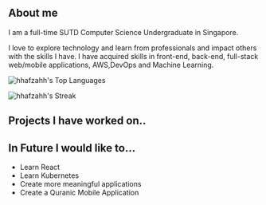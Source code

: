 ## About me 
I am a full-time SUTD Computer Science Undergraduate in Singapore.

I love to explore technology and learn from professionals and impact others with the skills I have. I have acquired skills in front-end, back-end, full-stack web/mobile applications, AWS,DevOps and Machine Learning.

![hhafzahh's Top Languages](https://github-readme-stats.vercel.app/api/top-langs/?username=hhafzahh&theme=react&show_icons=true&hide_border=true&layout=compact)

![hhafzahh's Streak](https://github-readme-streak-stats.herokuapp.com/?user=hhafzahh&theme=react&hide_border=true)

##  Projects I have worked on..



## In Future I would like to...
- Learn React
- Learn Kubernetes
- Create more meaningful applications 
- Create a Quranic Mobile Application
 
